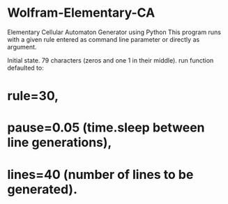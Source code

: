 # Wolfram-Elementary-CA
Elementary Cellular Automaton Generator using Python
This program runs with a given rule entered as command line parameter or directly as argument.

Initial state. 79 characters (zeros and one 1 in their middle).
run function defaulted to:
# rule=30,
# pause=0.05 (time.sleep between line generations),
# lines=40 (number of lines to be generated).
